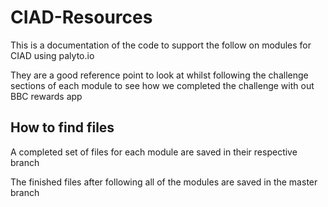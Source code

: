 # CIAD-Resources

This is a documentation of the code to support the follow on modules for CIAD using palyto.io

They are a good reference point to look at whilst following the challenge sections of each module to see how we completed the challenge with out BBC rewards app

## How to find files

A completed set of files for each module are saved in their respective branch

The finished files after following all of the modules are saved in the master branch
